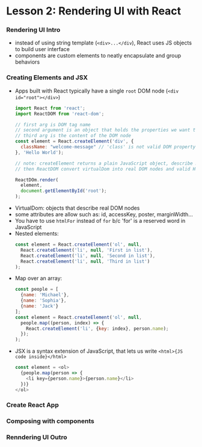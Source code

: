 # Lesson 2: Rendering UI with React

### Rendering UI Intro
* instead of using string template (`<div>...</div`), React uses JS objects to build user interface
* components are custom elements to neatly encapsulate and group behaviors

### Creating Elements and JSX
* Apps built with React typically have a single `root` DOM node (`<div id="root"></div>`)
  ```js
  import React from 'react';
  import ReactDOM from 'react-dom';

  // first arg is DOM tag name
  // second argument is an object that holds the properties we want to give to the DOM node
  // third arg is the content of the DOM node
  const element = React.createElement('div', {
    className: "welcome-message" // 'class' is not valid DOM property, 'className' is
  }, 'Hello World');

  // note: createElement returns a plain JavaScript object, describe DOM node (VirtualDom)
  // then ReactDOM convert virtualDom into real DOM nodes and valid HTML

  ReactDOm.render(
    element,
    document.getElementById('root');
  );
  ```
* VirtualDom: objects that describe real DOM nodes
* some attributes are allow such as: id, accessKey, poster, marginWidth...
* You have to use `htmlFor` instead of `for` b/c 'for' is a reserved word in JavaScript
* Nested elements:
  ```js
  const element = React.createElement('ol', null,
    React.createElement('li', null, 'First in list'),
    React.createElement('li', null, 'Second in list'),
    React.createElement('li', null, 'Third in list')
  );
  ```
* Map over an array:
  ```js
  const people = [
    {name: 'Michael'},
    {name: 'Sophia'},
    {name: 'Jack'}
  ];
  const element = React.createElement('ol', null,
    people.map((person, index) => {
      React.createElement('li', {key: index}, person.name);
    });
  );
  ```
* JSX is a syntax extension of JavaScript, that lets us write `<html>{JS code inside}</html>`
  ```js
  const element = <ol>
    {people.map(person => {
      <li key={person.name}>{person.name}</li>
    })}
  </ol>
  ```

### Create React App
### Composing with components
### Renndering UI Outro

